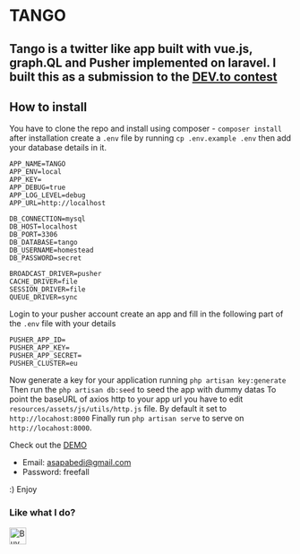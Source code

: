 # TANGO
Tango is a twitter like app built with vue.js, graph.QL and Pusher implemented on laravel. I built this as a submission to the [DEV.to contest](https://dev.to/devteam/first-ever-dev-contest-build-a-realtime-app-with-pusher-4nhp)
-------------------------------------------------------------------------------------

## How to install
You have to clone the repo and install using composer - `composer install` after installation create a `.env` file by   running `cp .env.example .env` then add your database details in it.

   ```
   APP_NAME=TANGO
   APP_ENV=local
   APP_KEY=
   APP_DEBUG=true
   APP_LOG_LEVEL=debug
   APP_URL=http://localhost

   DB_CONNECTION=mysql
   DB_HOST=localhost
   DB_PORT=3306
   DB_DATABASE=tango
   DB_USERNAME=homestead
   DB_PASSWORD=secret

   BROADCAST_DRIVER=pusher
   CACHE_DRIVER=file
   SESSION_DRIVER=file
   QUEUE_DRIVER=sync
   ```

   Login to your pusher account create an app and fill in the following part of the `.env` file with your details

   ```
   PUSHER_APP_ID=
   PUSHER_APP_KEY=
   PUSHER_APP_SECRET=
   PUSHER_CLUSTER=eu
   ```

Now generate a key for your application running `php artisan key:generate`
Then run the `php artisan db:seed` to seed the app with dummy datas
To point the baseURL of axios http to your app url you have to edit `resources/assets/js/utils/http.js` file. By default it   set to  `http://locahost:8000`
Finally run `php artisan serve` to serve on `http://locahost:8000`.

Check out the [DEMO](http://projectpage.feedia.co)
- Email: asapabedi@gmail.com
- Password: freefall

:) Enjoy

### Like what I do?
<a href='https://ko-fi.com/H2H7D1L7' target='_blank'><img height='30' style='border:0px;height:30px;' src='https://az743702.vo.msecnd.net/cdn/kofi5.png?v=0' border='0' alt='Buy Me a Coffee at ko-fi.com' /></a>
